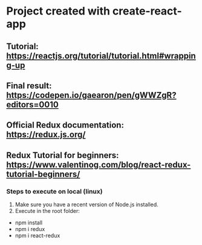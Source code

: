 # Project created with create-react-app
## Tutorial: https://reactjs.org/tutorial/tutorial.html#wrapping-up
## Final result: https://codepen.io/gaearon/pen/gWWZgR?editors=0010

## Official Redux documentation: https://redux.js.org/
## Redux Tutorial for beginners: https://www.valentinog.com/blog/react-redux-tutorial-beginners/

### Steps to execute on local (linux)
1. Make sure you have a recent version of Node.js installed.
2. Execute in the root folder:
- npm install
- npm i redux
- npm i react-redux
